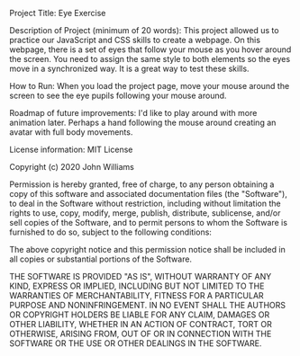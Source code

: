 Project Title:
Eye Exercise

Description of Project (minimum of 20 words):
This project allowed us to practice our JavaScript and CSS skills to create a webpage. On this webpage, there is a set of eyes that follow your mouse as you hover around the screen. You need to assign the same style to both elements so the eyes move in a synchronized way. It is a great way to test these skills.

How to Run:
When you load the project page, move your mouse around the screen to see the eye pupils following your mouse around.

Roadmap of future improvements: 
I'd like to play around with more animation later. Perhaps a hand following the mouse around creating an avatar with full body movements.


License information:
MIT License

Copyright (c) 2020 John Williams

Permission is hereby granted, free of charge, to any person obtaining a copy
of this software and associated documentation files (the "Software"), to deal
in the Software without restriction, including without limitation the rights
to use, copy, modify, merge, publish, distribute, sublicense, and/or sell
copies of the Software, and to permit persons to whom the Software is
furnished to do so, subject to the following conditions:

The above copyright notice and this permission notice shall be included in all
copies or substantial portions of the Software.

THE SOFTWARE IS PROVIDED "AS IS", WITHOUT WARRANTY OF ANY KIND, EXPRESS OR
IMPLIED, INCLUDING BUT NOT LIMITED TO THE WARRANTIES OF MERCHANTABILITY,
FITNESS FOR A PARTICULAR PURPOSE AND NONINFRINGEMENT. IN NO EVENT SHALL THE
AUTHORS OR COPYRIGHT HOLDERS BE LIABLE FOR ANY CLAIM, DAMAGES OR OTHER
LIABILITY, WHETHER IN AN ACTION OF CONTRACT, TORT OR OTHERWISE, ARISING FROM,
OUT OF OR IN CONNECTION WITH THE SOFTWARE OR THE USE OR OTHER DEALINGS IN THE
SOFTWARE.
